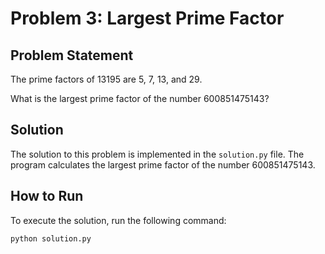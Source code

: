 # Problem 3: Largest Prime Factor

## Problem Statement

The prime factors of 13195 are 5, 7, 13, and 29. 

What is the largest prime factor of the number 600851475143?

## Solution

The solution to this problem is implemented in the `solution.py` file. The program calculates the largest prime factor of the number 600851475143.

## How to Run

To execute the solution, run the following command:

```bash
python solution.py
